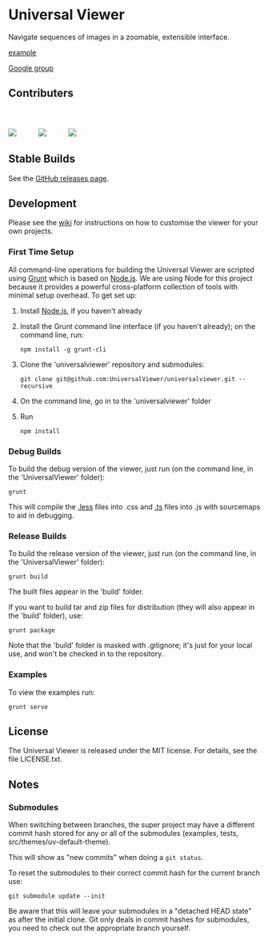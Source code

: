 # Universal Viewer

Navigate sequences of images in a zoomable, extensible interface.

[example](http://universalviewer.azurewebsites.net/)

[Google group](https://groups.google.com/forum/#!forum/universalviewer)

## Contributers

<img style="padding: 40px 40px 0 0" src="https://raw.githubusercontent.com/UniversalViewer/universalviewer/master/assets/wellcome_logo.png" />
<img style="padding: 18px 40px 0 0" src="https://raw.githubusercontent.com/UniversalViewer/universalviewer/master/assets/bl_logo.png" />
<img style="padding: 29px 0 0 0" src="https://raw.githubusercontent.com/UniversalViewer/universalviewer/master/assets/nlw_logo.png" />

## Stable Builds

See the [GitHub releases page](https://github.com/UniversalViewer/UniversalViewer/releases).

## Development

Please see the [wiki](https://github.com/UniversalViewer/UniversalViewer/wiki) for instructions on how to customise the viewer for your own projects.

### First Time Setup

All command-line operations for building the Universal Viewer are scripted using [Grunt](http://gruntjs.com/) which is based on [Node.js](http://nodejs.org/). We are using Node for this project because it provides a powerful cross-platform collection of tools with minimal setup overhead. To get set up:

1. Install [Node.js](http://nodejs.org), if you haven't already
1. Install the Grunt command line interface (if you haven't already); on the command line, run:

	`npm install -g grunt-cli`
1. Clone the 'universalviewer' repository and submodules:

	`git clone git@github.com:UniversalViewer/universalviewer.git --recursive`
1. On the command line, go in to the 'universalviewer' folder
1. Run

	`npm install`

### Debug Builds

To build the debug version of the viewer, just run (on the command line, in the 'UniversalViewer' folder):

	grunt

This will compile the [.less](http://lesscss.org) files into .css and [.ts](http://typescriptlang.org) files into .js with sourcemaps to aid in debugging.

### Release Builds

To build the release version of the viewer, just run (on the command line, in the 'UniversalViewer' folder):

	grunt build

The built files appear in the 'build' folder.

If you want to build tar and zip files for distribution (they will also appear in the 'build' folder), use:

	grunt package

Note that the 'build' folder is masked with .gitignore; it's just for your local use, and won't be checked in to the repository.

### Examples

To view the examples run:

    grunt serve

## License

The Universal Viewer is released under the MIT license. For details, see the file LICENSE.txt.

## Notes

### Submodules

When switching between branches, the super project may have a different commit hash stored for any or all of the submodules (examples, tests, src/themes/uv-default-theme).

This will show as "new commits" when doing a `git status`.

To reset the submodules to their correct commit hash for the current branch use:

	git submodule update --init

Be aware that this will leave your submodules in a "detached HEAD state" as after the initial clone. Git only deals in commit hashes for submodules, you need to check out the appropriate branch yourself.
